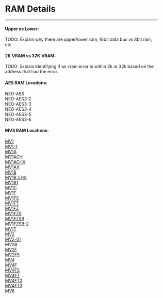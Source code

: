 # RAM Details
---

#### Upper vs Lower:
TODO: Explain why there are upper/lower ram, 16bit data bus vs 8bit ram, etc

#### 2K VRAM vs 32K VRAM:
TODO: Explain identifying if an vram error is within 2k or 32k based on the
address that had the error.

#### AES RAM Locations:

NEO-AES<br>
NEO-AES3-2<br>
NEO-AES3-3<br>
NEO-AES3-4<br>
NEO-AES3-5<br>
NEO-AES3-6<br>

#### MVS RAM Locations:

[MV1](ram_locations/mv1.md)<br>
[MV1-1](ram_locations/mv1.md)<br>
[MV1A](ram_locations/mv1a.md)<br>
[MV1ACH](ram_locations/mv1a.md)<br>
[MV1ACHX](ram_locations/mv1a.md)<br>
[MV1AX](ram_locations/mv1a.md)<br>
[MV1B](ram_locations/mv1b.md)<br>
[MV1B CHX](ram_locations/mv1b.md)<br>
[MV1B1](ram_locations/mv1b.md)<br>
[MV1C](ram_locations/mv1c.md)<br>
[MV1F](ram_locations/mv1f.md)<br>
[MV1FS](ram_locations/mv1f.md)<br>
[MV1FT](ram_locations/mv1ft.md)<br>
[MV1FZ](ram_locations/mv1fz.md)<br>
[MV1FZS](ram_locations/mv1fz.md)<br>
[MV1FZSB](ram_locations/mv1fz.md)<br>
[MV1FZSB-2](ram_locations/mv1fz.md)<br>
[MV1T](ram_locations/mv1.md)<br>
[MV2](ram_locations/mv2.md)<br>
[MV2-01](ram_locations/mv2.md)<br>
MV2B<br>
[MV2F](ram_locations/mv2f.md)<br>
[MV2FS](ram_locations/mv2f.md)<br>
[MV4](ram_locations/mv4.md)<br>
[MV4F](ram_locations/mv4f.md)<br>
[MV4FS](ram_locations/mv4ft.md)<br>
[MV4FT](ram_locations/mv4ft.md)<br>
[MV4FT2](ram_locations/mv4ft.md)<br>
[MV4FT3](ram_locations/mv4ft.md)<br>
[MV6](ram_locations/mv6.md)<br>

